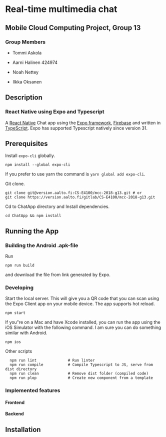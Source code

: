 # Real-time multimedia chat

## Mobile Cloud Computing Project, Group 13

### Group Members

* Tommi Askola

* Aarni Halinen 424974

* Noah Nettey

* Ilkka Oksanen

## Description

### React Native using Expo and Typescript

A [React Native](https://facebook.github.io/react-native/) Chat app using the [Expo framework](https://expo.io), [Firebase](https://firebase.google.com/) and written in [TypeScript](http://www.typescriptlang.org). Expo has supported Typescript natively since version 31.

## Prerequisites

Install `expo-cli` globally.

```shell
npm install --global expo-cli
```

If you prefer to use yarn the command is `yarn global add expo-cli`.

Git clone.

```shell
git clone git@version.aalto.fi:CS-E4100/mcc-2018-g13.git # or
git clone https://version.aalto.fi/gitlab/CS-E4100/mcc-2018-g13.git
```

Cd to ChatApp directory and Install dependencies.

```shell
cd ChatApp && npm install
```

## Running the App

### Building the Android .apk-file

Run

```shell
npm run build
```

and download the file from link generated by Expo.

### Developing

Start the local server. This will give you a QR code that you can scan using the Expo Client app on your mobile device. The app supports hot reload.

```shell
npm start
```

If you"re on a Mac and have Xcode installed, you can run the app using the iOS Simulator with the following command. I am sure you can do something similar with Android.

```shell
npm ios
```

Other scripts

```shell
  npm run lint              # Run linter
  npm run compile           # Compile Typescript to JS, serve from dist directory
  npm run clean             # Remove dist folder (compiled code)
  npm run plop              # Create new component from a template
```

### Implemented features

#### Frontend

#### Backend

## Installation
